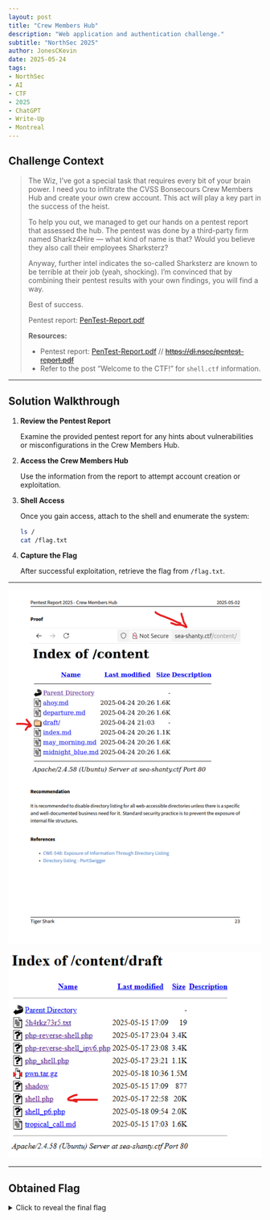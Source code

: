 ```yaml
---
layout: post
title: "Crew Members Hub"
description: "Web application and authentication challenge."
subtitle: "NorthSec 2025"
author: JonesCKevin
date: 2025-05-24
tags:
- NorthSec
- AI
- CTF
- 2025
- ChatGPT
- Write-Up
- Montreal
---
```


## Challenge Context

> The Wiz, I’ve got a special task that requires every bit of your brain power. I need you to infiltrate the CVSS Bonsecours Crew Members Hub and create your own crew account. This act will play a key part in the success of the heist.
> 
> To help you out, we managed to get our hands on a pentest report that assessed the hub. The pentest was done by a third-party firm named Sharkz4Hire — what kind of name is that? Would you believe they also call their employees Sharksterz?
> 
> Anyway, further intel indicates the so-called Sharksterz are known to be terrible at their job (yeah, shocking). I’m convinced that by combining their pentest results with your own findings, you will find a way.
> 
> Best of success.
> 
> Pentest report: [PenTest-Report.pdf](pentest-report.pdf)
> 
> **Resources:**
> - Pentest report: [PenTest-Report.pdf](pentest-report.pdf) // ~~https://dl.nsec/pentest-report.pdf~~
> - Refer to the post “Welcome to the CTF!” for `shell.ctf` information.

---

## Solution Walkthrough

1. **Review the Pentest Report**

    Examine the provided pentest report for any hints about vulnerabilities or misconfigurations in the Crew Members Hub.

2. **Access the Crew Members Hub**

    Use the information from the report to attempt account creation or exploitation.

3. **Shell Access**

    Once you gain access, attach to the shell and enumerate the system:

    ```sh
    ls /
    cat /flag.txt
    ```

4. **Capture the Flag**

    After successful exploitation, retrieve the flag from `/flag.txt`.

---

![Screenshot 1](1.png)

![Screenshot 2](2.png)

---

## Obtained Flag
<details>
<summary>Click to reveal the final flag</summary>

```flag
FLAG-32bea04a80620ee8ae1697a74c487155e5ea4806
```

![Screenshot 3](3.png)

</details>
